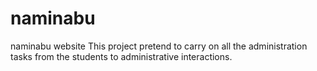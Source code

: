 # naminabu
naminabu website
This project pretend to carry on all the administration tasks from the students to administrative interactions.
